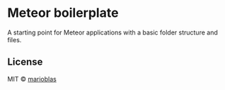 # Meteor boilerplate

A starting point for Meteor applications with a basic folder structure and files. 

## License

MIT © [marioblas](https://github.com/marioblas)
